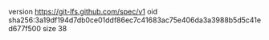 version https://git-lfs.github.com/spec/v1
oid sha256:3a19df194d7db0ce01ddf86ec7c41683ac75e406da3a3988b5d5c41ed677f500
size 38
